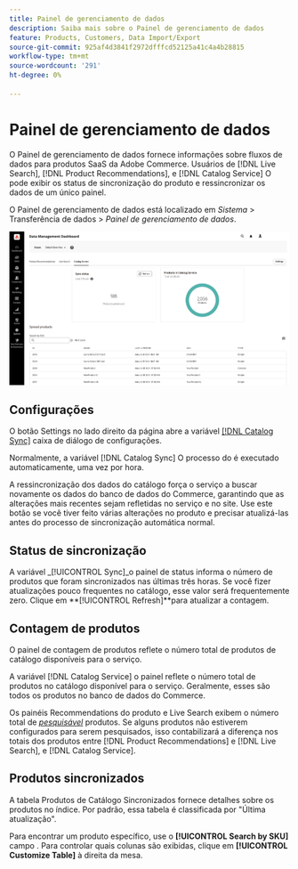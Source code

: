 ```yaml
---
title: Painel de gerenciamento de dados
description: Saiba mais sobre o Painel de gerenciamento de dados
feature: Products, Customers, Data Import/Export
source-git-commit: 925af4d3841f2972dfffcd52125a41c4a4b28815
workflow-type: tm+mt
source-wordcount: '291'
ht-degree: 0%

---
```


# Painel de gerenciamento de dados

O Painel de gerenciamento de dados fornece informações sobre fluxos de dados para produtos SaaS da Adobe Commerce. Usuários de [!DNL Live Search], [!DNL Product Recommendations], e [!DNL Catalog Service] O pode exibir os status de sincronização do produto e ressincronizar os dados de um único painel.

O Painel de gerenciamento de dados está localizado em *Sistema* > Transferência de dados > *Painel de gerenciamento de dados*.

![Painel de gerenciamento de dados](assets/data-management-dashboard.png)

## Configurações

O botão Settings no lado direito da página abre a variável [[!DNL Catalog Sync]](https://experienceleague.adobe.com/docs/commerce-merchant-services/user-guides/data-services/catalog-sync.html) caixa de diálogo de configurações.

Normalmente, a variável [!DNL Catalog Sync] O processo do é executado automaticamente, uma vez por hora.

A ressincronização dos dados do catálogo força o serviço a buscar novamente os dados do banco de dados do Commerce, garantindo que as alterações mais recentes sejam refletidas no serviço e no site. Use este botão se você tiver feito várias alterações no produto e precisar atualizá-las antes do processo de sincronização automática normal.

## Status de sincronização

A variável _[!UICONTROL Sync]_o painel de status informa o número de produtos que foram sincronizados nas últimas três horas. Se você fizer atualizações pouco frequentes no catálogo, esse valor será frequentemente zero. Clique em **[!UICONTROL Refresh]**para atualizar a contagem.

## Contagem de produtos

O painel de contagem de produtos reflete o número total de produtos de catálogo disponíveis para o serviço.

A variável [!DNL Catalog Service] o painel reflete o número total de produtos no catálogo disponível para o serviço. Geralmente, esses são todos os produtos no banco de dados do Commerce.

Os painéis Recommendations do produto e Live Search exibem o número total de [_pesquisável_](https://experienceleague.adobe.com/docs/commerce-admin/catalog/catalog/search/search.html) produtos. Se alguns produtos não estiverem configurados para serem pesquisados, isso contabilizará a diferença nos totais dos produtos entre [!DNL Product Recommendations] e [!DNL Live Search], e [!DNL Catalog Service].

## Produtos sincronizados

A tabela Produtos de Catálogo Sincronizados fornece detalhes sobre os produtos no índice. Por padrão, essa tabela é classificada por &quot;Última atualização&quot;.

Para encontrar um produto específico, use o **[!UICONTROL Search by SKU]** campo .
Para controlar quais colunas são exibidas, clique em **[!UICONTROL Customize Table]** à direita da mesa.
